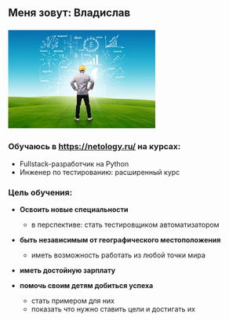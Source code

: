 ## Меня зовут: Владислав
 ### ![](img\no-es-desarrollo-si-no-es-sostenible.jpg "")

 ### Обучаюсь в https://netology.ru/ на курсах:
  
  - Fullstack-разработчик на Python
  - Инженер по тестированию: расширенный курс
  
  
 ### Цель обучения:
  
 - __Освоить новые специальности__
  
   * в перспективе: стать тестировщиком автоматизатором
 - __быть независимым от географического местоположения__
   * иметь возможность работать из любой точки мира
 - __иметь достойную зарплату__
 - __помочь своим детям добиться успеха__
 
   * стать примером для них
   * показать что нужно ставить цели и достигать их
   
